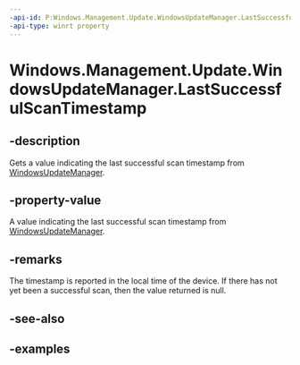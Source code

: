 ```yaml
---
-api-id: P:Windows.Management.Update.WindowsUpdateManager.LastSuccessfulScanTimestamp
-api-type: winrt property
---
```


# Windows.Management.Update.WindowsUpdateManager.LastSuccessfulScanTimestamp

<!--
public System.Nullable<System.DateTimeOffset> LastSuccessfulScanTimestamp { get; }
-->


## -description

Gets a value indicating the last successful scan timestamp from [WindowsUpdateManager](./windowsupdatemanager.md).

## -property-value

A value indicating the last successful scan timestamp from [WindowsUpdateManager](./windowsupdatemanager.md).

## -remarks

The timestamp is reported in the local time of the device. If there has not yet been a successful scan, then the value returned is null.

## -see-also

## -examples
